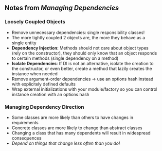## Notes from *Managing Dependencies*

### Loosely Coupled Objects
- Remove unnecessary dependencies: single responsibility classes!
- The more tightly coupled 2 objects are, the more they behave as a single entity
- **Dependency Injection**: Methods should not care about object types (rely on the constructor), they should only know that an object responds to certain methods (single dependency on a method)
- **Isolate Dependencies**: If DI is not an alternative, isolate the creation to the constructor, or even better, create a method that lazily creates the instance when needed
- Remove argument-order dependencies -> use an options hash instead with explicitely defined defaults
- Wrap external initializations with your module/factory so you can control instance creation with an options hash

### Managing Dependency Direction
- Some classes are more likely than others to have changes in requirements
- Concrete classes are more likely to change than abstract classes
- Changing a class that has many dependents will result in widespread consequences
- *Depend on things that change less often than you do!*